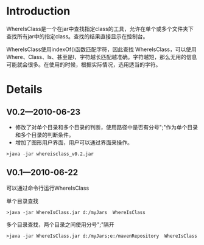# Introduction #

WhereIsClass是一个在jar中查找指定class的工具，允许在单个或多个文件夹下查找所有jar中的指定class。查找的结果直接显示在控制台。

WhereIsClass使用indexOf()函数匹配字符，因此查找 WhereIsClass，可以使用Where、Class、Is、甚至是I，字符越长匹配越准确。字符越短，那么无用的信息可能就会很多。在使用的时候，根据实际情况，选用适当的字符。

# Details #

## V0.2—2010-06-23 ##

  * 修改了对单个目录和多个目录的判断，使用路径中是否有分号";"作为单个目录和多个目录的判断条件。
  * 增加了图形用户界面，用户可以通过界面来操作。
```
>java -jar whereisclass_v0.2.jar 
```

## V0.1—2010-06-22 ##

可以通过命令行运行WhereIsClass


单个目录查找
```
>java -jar WhereIsClass.jar d:/myJars  WhereIsClass
```
多个目录查找，两个目录之间使用分号";"隔开
```
>java -jar WhereIsClass.jar d:/myJars;e:/mavenRepository  WhereIsClass
```